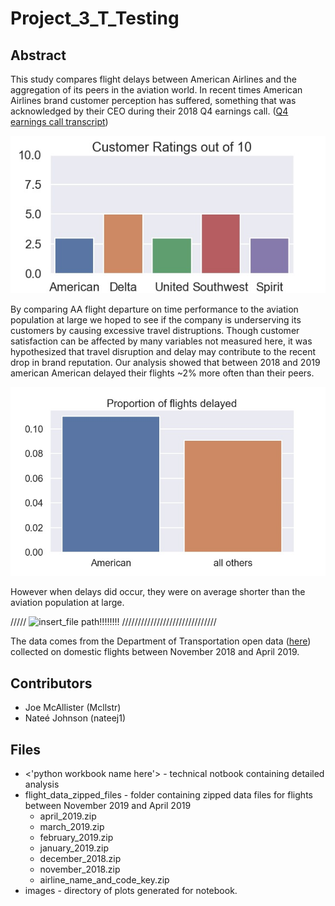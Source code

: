 # Project_3_T_Testing



## Abstract

This study compares flight delays between American Airlines and the aggregation of its peers in the aviation world.  In recent times American Airlines brand customer perception has suffered, something that was acknowledged by their CEO during their 2018 Q4 earnings call. ([Q4 earnings call transcript](https://www.fool.com/earnings/call-transcripts/2019/01/26/american-airlines-group-aal-q4-2018-earnings-confe.aspx))

![Airline_ratings](/images/ratings.jpg)

By comparing AA flight departure on time performance to the aviation population at large we hoped to see if the company is underserving its customers by causing excessive travel distruptions.  Though customer satisfaction can be affected by many variables not measured here, it was hypothesized that travel disruption and delay may contribute to the recent drop in brand reputation.  Our analysis showed that between 2018 and 2019 american American delayed  their flights ~2% more often than their peers. 

![Proportion of flights delayed](/images/proportion_flights_delayed_AA_v_others.jpg)

However when delays did occur, they were on average shorter than the aviation population at large.   

 ///// ![insert_file path!!!!!!!!](/images/FILE_NAME_HERE.jpg) //////////////////////////////

The data comes from the Department of Transportation open data ([here](https://www.transtats.bts.gov/DL_SelectFields.asp?Table_ID=236)) collected on domestic flights between November 2018 and April 2019.

## Contributors
- Joe McAllister (Mcllstr)
- Nateé Johnson  (nateej1)
## Files
- <'python workbook name here'>  - technical notbook containing detailed analysis
- flight_data_zipped_files       - folder containing zipped data files for flights between November 2019 and April 2019
  - april_2019.zip
  - march_2019.zip
  - february_2019.zip
  - january_2019.zip
  - december_2018.zip
  - november_2018.zip
  - airline_name_and_code_key.zip
- images                         - directory of plots generated for notebook.
